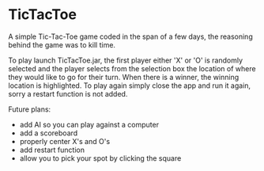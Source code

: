 # TicTacToe
A simple Tic-Tac-Toe game coded in the span of a few days, the reasoning behind the game was to kill time.

To play launch TicTacToe.jar, the first player either 'X' or 'O' is randomly selected and the player selects from the selection box the location of where they would like to go for their turn. When there is a winner, the winning location is highlighted. To play again simply close the app and run it again, sorry a restart function is not added.

Future plans:
- add AI so you can play against a computer
- add a scoreboard
- properly center X's and O's
- add restart function
- allow you to pick your spot by clicking the square
